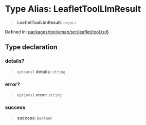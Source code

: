 # Type Alias: LeafletToolLlmResult

> **LeafletToolLlmResult**: `object`

Defined in: [packages/tools/map/src/leaflet/tool.ts:6](https://github.com/GeoDaCenter/openassistant/blob/28e38a23cf528ccfe10391135d12fba8d3e385da/packages/tools/map/src/leaflet/tool.ts#L6)

## Type declaration

### details?

> `optional` **details**: `string`

### error?

> `optional` **error**: `string`

### success

> **success**: `boolean`
